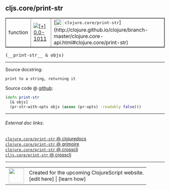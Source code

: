 ## cljs.core/print-str



 <table border="1">
<tr>
<td>function</td>
<td><a href="https://github.com/cljsinfo/cljs-api-docs/tree/0.0-1011"><img valign="middle" alt="[+] 0.0-1011" title="Added in 0.0-1011" src="https://img.shields.io/badge/+-0.0--1011-lightgrey.svg"></a> </td>
<td>
[<img height="24px" valign="middle" src="http://i.imgur.com/1GjPKvB.png"> <samp>clojure.core/print-str</samp>](http://clojure.github.io/clojure/branch-master/clojure.core-api.html#clojure.core/print-str)
</td>
</tr>
</table>


 <samp>
(__print-str__ & objs)<br>
</samp>

---





Source docstring:

```
print to a string, returning it
```


Source code @ [github](https://github.com/clojure/clojurescript/blob/r2301/src/cljs/cljs/core.cljs#L7873-L7876):

```clj
(defn print-str
  [& objs]
  (pr-str-with-opts objs (assoc (pr-opts) :readably false)))
```

<!--
Repo - tag - source tree - lines:

 <pre>
clojurescript @ r2301
└── src
    └── cljs
        └── cljs
            └── <ins>[core.cljs:7873-7876](https://github.com/clojure/clojurescript/blob/r2301/src/cljs/cljs/core.cljs#L7873-L7876)</ins>
</pre>

-->

---



###### External doc links:

[`clojure.core/print-str` @ clojuredocs](http://clojuredocs.org/clojure.core/print-str)<br>
[`clojure.core/print-str` @ grimoire](http://conj.io/store/v1/org.clojure/clojure/1.7.0-beta3/clj/clojure.core/print-str/)<br>
[`clojure.core/print-str` @ crossclj](http://crossclj.info/fun/clojure.core/print-str.html)<br>
[`cljs.core/print-str` @ crossclj](http://crossclj.info/fun/cljs.core.cljs/print-str.html)<br>

---

 <table>
<tr><td>
<img valign="middle" align="right" width="48px" src="http://i.imgur.com/Hi20huC.png">
</td><td>
Created for the upcoming ClojureScript website.<br>
[edit here] | [learn how]
</td></tr></table>

[edit here]:https://github.com/cljsinfo/cljs-api-docs/blob/master/cljsdoc/cljs.core_print-str.cljsdoc
[learn how]:https://github.com/cljsinfo/cljs-api-docs/wiki/cljsdoc-files

<!--

This information was too distracting to show to readers, but I'll leave it
commented here since it is helpful to:

- pretty-print the data used to generate this document
- and show how to retrieve that data



The API data for this symbol:

```clj
{:ns "cljs.core",
 :name "print-str",
 :signature ["[& objs]"],
 :history [["+" "0.0-1011"]],
 :type "function",
 :full-name-encode "cljs.core_print-str",
 :source {:code "(defn print-str\n  [& objs]\n  (pr-str-with-opts objs (assoc (pr-opts) :readably false)))",
          :title "Source code",
          :repo "clojurescript",
          :tag "r2301",
          :filename "src/cljs/cljs/core.cljs",
          :lines [7873 7876]},
 :full-name "cljs.core/print-str",
 :clj-symbol "clojure.core/print-str",
 :docstring "print to a string, returning it"}

```

Retrieve the API data for this symbol:

```clj
;; from Clojure REPL
(require '[clojure.edn :as edn])
(-> (slurp "https://raw.githubusercontent.com/cljsinfo/cljs-api-docs/catalog/cljs-api.edn")
    (edn/read-string)
    (get-in [:symbols "cljs.core/print-str"]))
```

-->
